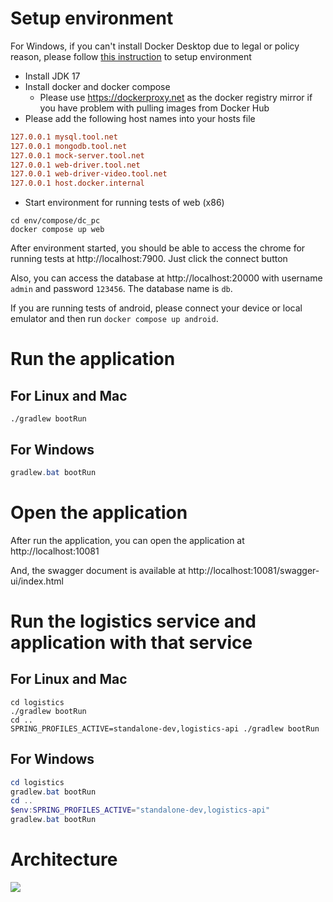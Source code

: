 # Setup environment

For Windows, if you can't install Docker Desktop due to legal or policy reason, please
follow [this instruction](windows_without_docker_desktop.md) to setup environment

* Install JDK 17
* Install docker and docker compose
  * Please use https://dockerproxy.net as the docker registry mirror if you have problem with pulling images from Docker Hub
* Please add the following host names into your hosts file

```ini
127.0.0.1 mysql.tool.net
127.0.0.1 mongodb.tool.net
127.0.0.1 mock-server.tool.net
127.0.0.1 web-driver.tool.net
127.0.0.1 web-driver-video.tool.net
127.0.0.1 host.docker.internal
```

* Start environment for running tests of web (x86)

```shell
cd env/compose/dc_pc
docker compose up web
```

After environment started, you should be able to access the chrome for running tests at http://localhost:7900. Just click the connect button

Also, you can access the database at http://localhost:20000 with username `admin` and password `123456`. The database name is `db`.

If you are running tests of android, please connect your device or local emulator and then run `docker compose up android`.

# Run the application

## For Linux and Mac

```shell
./gradlew bootRun
```

## For Windows

```powershell
gradlew.bat bootRun
```

# Open the application

After run the application, you can open the application at http://localhost:10081

And, the swagger document is available at http://localhost:10081/swagger-ui/index.html

# Run the logistics service and application with that service

## For Linux and Mac

```shell
cd logistics
./gradlew bootRun
cd ..
SPRING_PROFILES_ACTIVE=standalone-dev,logistics-api ./gradlew bootRun
```

## For Windows

```powershell
cd logistics
gradlew.bat bootRun
cd ..
$env:SPRING_PROFILES_ACTIVE="standalone-dev,logistics-api"
gradlew.bat bootRun
```

# Architecture

![](arch.jpg)
